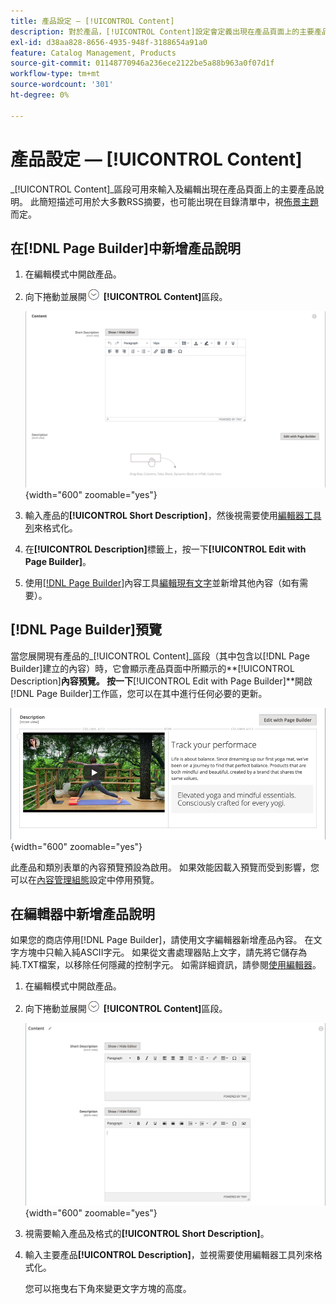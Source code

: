 ```yaml
---
title: 產品設定 — [!UICONTROL Content]
description: 對於產品，[!UICONTROL Content]設定會定義出現在產品頁面上的主要產品說明。
exl-id: d38aa828-8656-4935-948f-3188654a91a0
feature: Catalog Management, Products
source-git-commit: 01148770946a236ece2122be5a88b963a0f07d1f
workflow-type: tm+mt
source-wordcount: '301'
ht-degree: 0%

---
```


# 產品設定 — [!UICONTROL Content]

_[!UICONTROL Content]_區段可用來輸入及編輯出現在產品頁面上的主要產品說明。 此簡短描述可用於大多數RSS摘要，也可能出現在目錄清單中，視[佈景主題](../content-design/themes.md)而定。

## 在[!DNL Page Builder]中新增產品說明

1. 在編輯模式中開啟產品。

1. 向下捲動並展開![擴充選擇器](../assets/icon-display-expand.png) **[!UICONTROL Content]**&#x200B;區段。

   ![產品內容](./assets/product-content.png){width="600" zoomable="yes"}

1. 輸入產品的&#x200B;**[!UICONTROL Short Description]**，然後視需要使用[編輯器工具列](../content-design/editor.md)來格式化。

1. 在&#x200B;**[!UICONTROL Description]**&#x200B;標籤上，按一下&#x200B;**[!UICONTROL Edit with Page Builder]**。

1. 使用[[!DNL Page Builder]](../page-builder/introduction.md)內容工具[編輯現有文字](../page-builder/text.md)並新增其他內容（如有需要）。

## [!DNL Page Builder]預覽

當您展開現有產品的&#x200B;_[!UICONTROL Content]_區段（其中包含以[!DNL Page Builder]建立的內容）時，它會顯示產品頁面中所顯示的&#x200B;**[!UICONTROL Description]**內容預覽。 按一下&#x200B;**[!UICONTROL Edit with Page Builder]**開啟[!DNL Page Builder]工作區，您可以在其中進行任何必要的更新。

![描述預覽](../page-builder/assets/pb-product-category-content-preview.png){width="600" zoomable="yes"}

此產品和類別表單的內容預覽預設為啟用。 如果效能因載入預覽而受到影響，您可以在[內容管理組態](../configuration-reference/general/content-management.md#advanced-content-tools)設定中停用預覽。

## 在編輯器中新增產品說明

如果您的商店停用[!DNL Page Builder]，請使用文字編輯器新增產品內容。 在文字方塊中只輸入純ASCII字元。 如果從文書處理器貼上文字，請先將它儲存為純.TXT檔案，以移除任何隱藏的控制字元。 如需詳細資訊，請參閱[使用編輯器](../content-design/editor.md)。

1. 在編輯模式中開啟產品。

1. 向下捲動並展開![擴充選擇器](../assets/icon-display-expand.png) **[!UICONTROL Content]**&#x200B;區段。

   ![簡單產品內容](./assets/product-simple-content.png){width="600" zoomable="yes"}

1. 視需要輸入產品及格式的&#x200B;**[!UICONTROL Short Description]**。

1. 輸入主要產品&#x200B;**[!UICONTROL Description]**，並視需要使用編輯器工具列來格式化。

   您可以拖曳右下角來變更文字方塊的高度。
